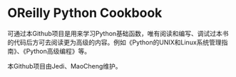 # OReilly Python Cookbook

可通过本Github项目是用来学习Python基础函数，唯有阅读和编写、调试过本书的代码后方可去阅读更为高级的内容。例如《Python的UNIX和Linux系统管理指南》、《Python高级编程》等。

本Github项目由Jedi、MaoCheng维护。
